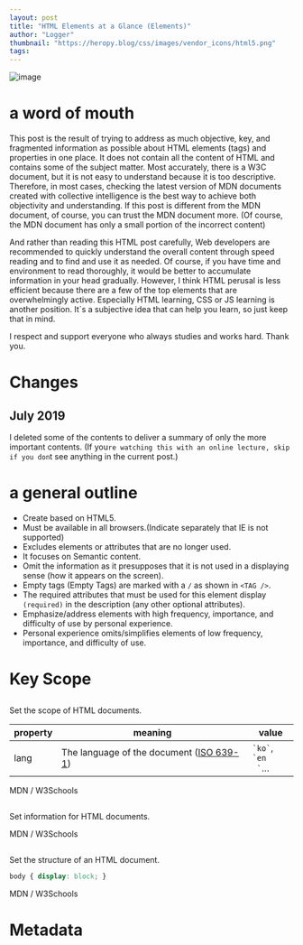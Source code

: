 ```yaml
---
layout: post
title: "HTML Elements at a Glance (Elements)"
author: "Logger"
thumbnail: "https://heropy.blog/css/images/vendor_icons/html5.png"
tags: 
---
```



![image](https://heropy.blog/css/images/vendor_icons/html5.png)

# a word of mouth

This post is the result of trying to address as much objective, key, and fragmented information as possible about HTML elements (tags) and properties in one place.
It does not contain all the content of HTML and contains some of the subject matter.
Most accurately, there is a W3C document, but it is not easy to understand because it is too descriptive.
Therefore, in most cases, checking the latest version of MDN documents created with collective intelligence is the best way to achieve both objectivity and understanding.
If this post is different from the MDN document, of course, you can trust the MDN document more.
(Of course, the MDN document has only a small portion of the incorrect content)

And rather than reading this HTML post carefully, Web developers are recommended to quickly understand the overall content through speed reading and to find and use it as needed.
Of course, if you have time and environment to read thoroughly, it would be better to accumulate information in your head gradually.
However, I think HTML perusal is less efficient because there are a few of the top elements that are overwhelmingly active.
Especially HTML learning, CSS or JS learning is another position.
It`s a subjective idea that can help you learn, so just keep that in mind.

I respect and support everyone who always studies and works hard.
Thank you.

# Changes

## July 2019

I deleted some of the contents to deliver a summary of only the more important contents.
(If you`re watching this with an online lecture, skip if you don`t see anything in the current post.)

# a general outline

- Create based on HTML5.
- Must be available in all browsers.(Indicate separately that IE is not supported)
- Excludes elements or attributes that are no longer used.
- It focuses on Semantic content.
- Omit the information as it presupposes that it is not used in a displaying sense (how it appears on the screen).
- Empty tags (Empty Tags) are marked with a `/` as shown in `<TAG />`.
- The required attributes that must be used for this element display `(required)` in the description (any other optional attributes).
- Emphasize/address elements with high frequency, importance, and difficulty of use by personal experience.
- Personal experience omits/simplifies elements of low frequency, importance, and difficulty of use.

# Key Scope

## <html>

Set the scope of HTML documents.

<table><thead><tr><th>property</th><th>meaning</th><th>value</th></tr></thead><tbody><tr><td>
 lang</td><td>The language of the document (<a href="https://en.wikipedia.org/wiki/ISO_639-1_%EC%BD%94%EB%93%9C_%EB%AA%A9
 %EB%A1%9D" target="_blank" rel="noopener">ISO 639-1</a>)</td><td><code>`ko`</code>, <code>`en
 `</code>…
 </td></tr></tbody></table>


 

MDN / W3Schools

## <head>

Set information for HTML documents.

MDN / W3Schools

## <body>

Set the structure of an HTML document.

```css
body { display: block; }

```

MDN / W3Schools

# Metadata

## <title>

Set the title of the document that is shown in the title bar or in the Pages tab of the browser.

MDN / W3Schools

## <base />

Set the reference URL for all relative URLs contained in HTML documents.

- Only one `<base />` element can be included in a document.

<table><thead><tr><th>property</th><th>meaning</th><th>value</th><th>default</th></tr></thead><
 tbody><tr><td>href</td><td>base URL</td><td>URL</td><td></td></tr><tr><td>target</
td><td>Default for elements that use the target attribute like A elements</td><td><code>`_self`</code>, <code>`_blank`</code></td><td
>
<code>`_self`</code></td></tr></tbody></table>


 

MDN / W3Schools

## <link />

Specify the association of external resources and their relationship to the current document.
(Import HTML, CSS, ICON, etc.)

<table><thead><tr><th>property</th><th>meaning</th><th>value</th></tr></thead><tbody><tr><td>
 rel</td><td>(required) Relationship between current document and external resource (<a href="https://developer.mozilla.org/en-US/docs/Web/HTML/Link_types" target="
 _blank" rel="noopener">Link Types</a>)</td><td><code>`stylesheet`</code>, <code>`icon`</code>…
 </td><td></td></tr><tr><td>href</td><td>URL of external resource</td><td>URL</td><td></
td></tr><tr><td>type</td><td><a href="https://developer.mozilla.org/en/docs/Web/HTTP/Basics_of_HTTP/MIME_types"
 target="_blank" rel="noopener">MIME type</a></td><td><code>`text/css`</code>, <code>`image/x-icon`</code
>
…
 </td><td></td></tr></tbody></table>


 

MDN / W3Schools

## <meta />

Set to represent metadata that cannot be represented by other metadata elements (such as ``link />`` and ``style``).
(Information provided to search engine or browser)

<table><thead><tr><th>property</th><th>meaning</th><th>value</th></tr></thead><tbody><tr><td>
 charset</td><td><a href="https://www.iana.org/assignments/character-sets/character-sets.xhtml" target="_blank" rel="noopener">character encoding method<
 /a></td><td><code>`UTF-8`</code>, <code>`EUC-KR`</code>…
 </td></tr><tr><td>name</td><td>The name of the metadata (<a href="https://developer.mozilla.org/en/docs/Web/HTML/
 Element/meta#attr-name" target="_blank" rel="noopener">Type of information</a>)</td><td><code>`author`</code>, <code>`description
 `</code>…
 </td></tr><tr><td>http-equiv</td><td><a href="https://developer.mozilla.org/en for changing the way the server/user agent works.
 /docs/Web/HTML/Element/meta#attr-http-equiv" target="_blank" rel="noopener">instruction</a> (providing HTTP response header)</td><td><code>`
 refresh`</code>, <code>`X-UA-Compatible`</code>…
 </td></tr><tr><td>content</td><td><code>`name`</code>, <code>value of `http-equiv`</code></td
>
<td></td></tr></tbody></table>


 

```xml
<meta name="viewport" content="width=device-width, initial-scale=1, user-scalable=no, maximum-scale=1, minimum-scale=1" />
<meta http-equiv="X-UA-Compatible" content="IE=edge" />

```

MDN / W3Schools

## <style>

Set style information (CSS).

<table><thead><tr><th>property</th><th>meaning</th><th>default</th></tr></thead><tbody><tr><td>
 type</td><td><a href="https://developer.mozilla.org/en/docs/Web/HTTP/Basics_of_HTTP/MIME_types" target="_blank" rel="noopener">MIME type</
 a></td><td><code>`text/css`</code></td></tr></tbody></table>


 

MDN / W3Schools

# Content Identification

## <h1>, <h2>, <h3>, <h4>, <h5>, <h6>

Structures the information hierarchy of documents.
(Heading, setting the title of a document or separated area, table of contents of a document)

- The lower the number, the higher the level (important).

```css
h1, h2, h3, h4, h5, h6 { display: block; }

```

MDN / W3Schools

## <header>

Set the header of the document.
(usually including logos, titles, searches, etc.)

```css
header { display: block; }

```

MDN / W3Schools

## <footer>

Set the document`s putter.
(usually including authors, copyrights, relevant documents, etc.)

```css
footer { display: block; }

```

MDN / W3Schools

## <main>

Set the main content of the document.

- IE Unsupported
- Only one `main` element can be included in a document.

```css
main { display: block; }

```

MDN / W3Schools

## <article>

Set up independently separated or reusable areas.
(magazine/newspaper articles, blogs, etc.)

- Generally, `<h1>`~Identify with `<h6>.
- Write the date and time of creation as `datetime` attribute of `<time>.

```css
article { display: block; }

```

MDN / W3Schools

## <section>

Set the general area of the document.

- Generally, `<h1>`~Identify with `<h6>.

```css
section { display: block; }

```

MDN / W3Schools

## <aside>

Set the separate content of the document.
(Usually set the sidebar, such as advertising or other links)

```css
aside { display: block; }

```

MDN / W3Schools

## <nav>

Set up an area that provides a different page link.
(Navigation, Common Menu (Home, About, Contact), Table of Contents, Index, etc.)

```css
nav { display: block; }

```

MDN / W3Schools

## <address>

Include and use contact information in `body`, `article`, and `footer`.

```css
address { display: block; }

```

MDN / W3Schools

## <div>

Set up content areas that represent essentially nothing.
(Division, used for decoration purposes)

```css
div { display: block; }

```

MDN / W3Schools

# Text Content

## <ol>, <ul>, <li>

Set an ordered list (`<ol>`) or an unordered list (`<ul>`) of each item (`<li`).
(Ordered List, Unordered List, List Item, Define a list that requires an order (`<ol`) or does not require an order (`<ul`))

- <ol> and <ul> are children, and only <li> can be included.
- "`li` shall not be used alone, but shall be included as a child in `ol` or `ul`.
- The order of items in the sorted list (`<ol`) may mean importance.

```css
ol, ul { display: block; }
li { display: list-item; }

```

OL: MDN / W3Schools
UL: MDN / W3Schools
LI: MDN / W3Schools

### <ol>

Set the sorted list.

<table><thead><tr><th>property</th><th>meaning</th><th>value</th><th>feature</th></tr></thead><
 tbody><tr><td>start</td><td>The starting value of the number assigned to the item</td><td>Number</td><td></td></tr>
 <tr><td>type</td><td>Type of number assigned to item</td><td><code>`a`</code>, <code>`A`</code>,
 <code>`i`</code>, <code>`I`</code>, <code>`1`</code></td><td></td></tr></tbody
>
</table>


 

### <li>

Set the item.

<table><thead><tr><th>property</th><th>meaning</th><th>value</th><th>feature</th></tr></thead><
 tbody><tr><td>value</td><td>Set the order of items</td><td>Number</td><td>The order of the following items will be reordered</td>
 </tr></tbody></table>


 

## <dl>, <dt>, <dd>

Set the term (<dt>`) and definition (<d>```) region of pairs (<dl`).
(Description List, Definition Details, Definition Term)

- `<dl>` should contain only `<d>` and `<dt>`.
- Useful when displaying key/value shapes.

```xml
<dl>
<dt>Coffee</dt>
<dd>Coffee is a brewed drink prepared from roasted coffee beans, the seeds of berries from certain Coffea species.</dd>
<dt>Milk</dt>
<dd>Milk is a nutrient-rich, white liquid food produced by the mammary glands of mammals.</dd>
</dl>

```

```css
dl, dt, dd { display: block; }

```

DL: MDN / W3Schools
DT: MDN / W3Schools
DD: MDN / W3Schools

## <p>

Set one paragraph.
(Paragraph)

- Generally, information and communication assistants provide shortcuts that can be passed to the next paragraph (`<p>`).

```css
p { display: block; }

```

MDN / W3Schools

## <hr />

Set up for paragraph separation (by topic).
(Horizontal Rule)

- In most cases, it is marked as a horizontal line (`border`) but should only be used from a semantic perspective.

```css
hr { display: block; }

```

MDN / W3Schools

## <pre>

Set preformatted text.
(Preformatted Text)

- Text can be displayed with spaces and line breaks.
- Displays as Monospace font family by default.

```css
pre { display: block; }

```

MDN / W3Schools

## <blockquote>

Set general quotes.
(Block Quotation)

<table><thead><tr><th>property</th><th>meaning</th><th>value</th></tr></thead><tbody><tr><td>
 cite</td><td>URL of quoted information</td><td>URL</td></tr></tbody></table>


 

```css
blockquote { display: block; }

```

MDN / W3Schools

# Inline Text

## <a>

Set up hyperlinks that can be linked to different URLs such as different pages, the same page location (`#`, hashtag), files, email addresses, phone numbers, etc.
(Anchor, Export to External)

<table><thead><tr><th>property</th><th>meaning</th><th>value</th><th>default</th><th>feature</th></tr></thead><tbody><tr><td>download</td><td>means that this element will be used to download resources</td><td>Boolean</td>
<td></td></tr><tr><td>href</td><td>Link URL</td><td>URL</td><td></td><td> Can be omitted</td></tr><tr><td>rel</td><td>The relationship between the current document and the link URL (<a href="https://developer.mozilla.org/en-US) /docs/Web/HTML/Link_types" target="_blank" rel="noopener">Link Types</a>)</td><td><code>`license`</code>, <code>`prev `</code>, <code>`next`</code>… </td><td></td><td></td></tr><tr><td>target</td><td>Display (browser tab) location of link URL</td><td><code>`_self`</code>, <code>`_blank`</code></td><td><code>`_self`</code></td><td></td>
</tr><tr><td>type</td><td><a href="https://developer.mozilla.org/en/docs/Web/HTTP/Basics_of_HTTP/MIME_types" target in the link URL ="_blank" rel="noopener">MIME type</a></td><td><code>`text/html`</code>… </td><td></td><td></td></tr></tbody></table>


 

```css
a { display: inline; }

```

MDN / W3Schools

## <abbr>

Specify abbreviations.
(Abbrevision, usually using the `title` attribute to provide full letters or descriptions)

```xml
Using <abbr title="HyperText Markup Language">HTML</abbr> is fun and easy!

```

```css
abbr { display: inline; }

```

MDN / W3Schools

## <b>

Sets the range of letters with different styles.
(Bring Attention)

- Does not have any special meaning.
- Use to help with read flow.
- Use as a last resort if other tags are not suitable.
- By default, the letters are thick (Bold).

```css
b { display: inline; }

```

MDN / W3Schools

## <mark>

Used when highlighting to attract your attention.
(Mark Text, the same meaning as using a highlighter to mark a point of interest)

- By default, the character background is yellow, as if using a highlighter.

```css
mark { display: inline; }

```

MDN / W3Schools

## <em>

Show simple emphasis on meaning.
(Emphasis)

- Overlayable.
- The more nested, the stronger the emphasis.
- Pronounced verbally in information and communication aids.
- Marked as italic type by default.

```css
em { display: inline; }

```

MDN / W3Schools

## <strong>

Used to indicate the importance of meaning.
(Strong Importance)

- By default, the letters are thick (Bold).

```css
strong { display: inline; }

```

MDN / W3Schools

## <i>

It is used if it is not suitable for expression such as `em`, `strong`, `mark`, `cite`, and `dfn`.
(Use to distinguish between ordinary letters (such as icons or special symbols)

- Marked as italic type by default.

```css
i { display: inline; }

```

MDN / W3Schools

## <dfn>

Use to define terms.
(Definition)

```css
dfn { display: inline; }

```

MDN / W3Schools

## <cite>

Set a reference to the creation.
(titles such as books, papers, movies, TV shows, songs, games, etc.)

- Marked as italic type by default.

```xml
<cite>The Scream</cite> by Edward Munch. Painted in 1893.

```

```css
cite { display: inline; }

```

MDN / W3Schools

## <q>

Set short quotes.
(Inline Quotation)

- Use `<blockquote>` to set long quotes.

<table><thead><tr><th>property</th><th>meaning</th><th>value</th></tr></thead><tbody><tr><td>
 cite</td><td>URL of quoted information</td><td>URL</td></tr></tbody></table>


 

```css
q { display: inline; }

```

MDN / W3Schools

## <u>

Set the underlined letter.
(Underline)

- Used as a purely decorative element.
- Be careful not to use it in a position that may be confused with `<a`.
- Use is not recommended if `<spanstyle="text-decoration:underline;">` is available.

```css
u { display: inline; }

```

MDN / W3Schools

## <code>

Set the computer code range.
(Inline Code)

`<code>document.getElementById(`id-value`)</code> is a piece of computer code.`

- By default, it appears as a Monospaced font family.

```css
code { display: inline; }

```

MDN / W3Schools

## <kbd>

Set the text range that represents user input on the text input device (keyboard).
(Keyboard Input)

```xml
<p><kbd>Ctrl</kbd> + <kbd>Alt</kbd> + <kbd>K</kbd></p>, <kbd>ESC</kbd>

```

```css
kbd { display: inline; }

```

MDN / W3Schools

## <sup>, <sub>

Set up `<sup>` and `<sub>` above and below.
(Superscripted text, Subscript text)

```xml
X<sup>4</sup> + Y<sup>2</sup>, H<sub>2</sub>O

```

```css
sup, sub { display: inline; }

```

SUP: MDN / W3Schools
SUB: MDN / W3Schools

## <time>

For the purpose of indicating the date or time.

<table><thead><tr><th>property</th><th>meaning</th><th>value</th></tr></thead><tbody><tr><td>
 datetime</td><td><a href="https://www.w3.org/TR/html51/infrastructure.html#dates-and-times" target="_blank" rel="noopener">valid date
 Character</a></td><td>Date</td></tr></tbody></table>


 

- IE Unsupported

```xml
<p>The Cure will be celebrating their 40th anniversary on <time datetime="2018-07-07">July 7</time> in London's Hyde Park.</p>

```

```css
time { display: inline; }

```

MDN / W3Schools

## <span>

Set up content areas that represent essentially nothing.

```css
span { display: inline; }

```

MDN / W3Schools

## <br />

Set line break.

```css
br { display: inline; }

```

MDN / W3Schools

# crystal

## <del>

Specifies the range of deleted (changed) text.

<table><thead><tr><th>property</th><th>meaning</th><th>value</th></tr></thead><tbody><tr><td>
 cite</td><td>The URI of the resource describing the change</td><td>URI</td></tr><tr><td>datetime</td><td><a where the change occurred
 href="https://www.w3.org/TR/html51/infrastructure.html#dates-and-times" target="_blank" rel="noopener">valid date characters</a></td>
 <td>Date</td></tr></tbody></table>


 

```css
del { display: inline; }

```

MDN / W3Schools

## <ins>

Specifies the range of newly added (changed) text.

<table><thead><tr><th>property</th><th>meaning</th><th>value</th></tr></thead><tbody><tr><td>
 cite</td><td>The URI of the resource describing the change</td><td>URI</td></tr><tr><td>datetime</td><td><a where the change occurred
 href="https://www.w3.org/TR/html51/infrastructure.html#dates-and-times" target="_blank" rel="noopener">valid date characters</a></td>
 <td>Date</td></tr></tbody></table>


 

```css
ins { display: inline; }

```

MDN / W3Schools

# Multimedia

## <img />

Insert image.

<table><thead><tr><th>property</th><th>meaning</th><th>value</th></tr></thead><tbody><tr><td>
 src</td><td>(required) Image URL</td><td>URL</td><td></td></tr><tr><td>alt</td><td>
 (Required) Alternative text of image</td><td></td></tr><tr><td>width</td><td>width of image</td><td></td
>
</tr><tr><td>height</td><td>height of the image</td><td></td></tr><tr><td>srcset</td><
td>Define a list of image URLs and original sizes to be presented to the browser</td><td><code>`w`</code>, <code>`x`</code></td></tr
>
<tr><td>sizes</td><td>Defines a list of media conditions and image optimization sizes for those conditions</td><td></td></tr></tbody></
 table>
 

```xml
<!-- srcset, sizes -->
<!-- Browser selects and uses the best image for different display resolutions -->
<img srcset="./small.jpg 320w,
./medium.jpg 640w,
./large.jpg 1024w"
sizes="(max-width: 480px) 300px,
(max-width: 800px) 600px,
900px"
src="./small.jpg"
alt="The image" />
<img srcset="./image.jpg,
./image-1.5x.jpg 1.5x,
./image-2x.jpg 2x"
src="./image.jpg"
alt="The image" />

```

```css
img { display: inline; }

```

MDN / W3Schools

- srcset and sizes properties of HTML IMG
- Responsive images for `srcset` and `sizes`

## <audio>

Insert sound content (MP3).

- If `autoplay` is specified, `preload` is ignored.

<table><thead><tr><th>property</th><th>meaning</th><th>value</th><th>default</th></tr></thead><
 tbody><tr><td>autoplay</td><td>Play as soon as it's ready</td><td>Boolean</td><td></td></tr><tr><
td>controls</td><td>Show control menu</td><td>Boolean</td><td></td></tr><tr><td>loop</td
>
<td>Play from the beginning again when playback ends</td><td>Boolean</td><td></td></tr><tr><td>preload</td><td
>
Specify whether to load the file when the page loads (provided a hint)</td><td><code>`none`</code>: do not load,<br><code>`metadata`</code
>
: Load metadata only,<br><code>`auto`</code>: Load entire file</td><td><code>`metadata`</code></td></tr><
 tr><td>src</td><td>Content URL</td><td>URL</td><td></td></tr><tr><td>muted</td><
td>Mute or not</td><td>Boolean</td><td></td></tr></tbody></table>


 

```css
audio { display: inline; }

```

MDN / W3Schools

## <video>

Insert video content (MP4).

- If `autoplay` is specified, `preload` is ignored.

<table><thead><tr><th>property</th><th>meaning</th><th>value</th><th>default</th></tr></thead><tbody><tr><td>autoplay</td><td>Play as soon as it's ready</td><td>Boolean</td><td></td></tr><tr><td>controls</td><td>Show control menu</td><td>Boolean</td><td></td></tr><tr><td>loop</td>
<td>Play from the beginning again when playback ends</td><td>Boolean</td><td></td></tr><tr><td>muted</td><td>
Mute or not</td><td>Boolean</td><td></td></tr><tr><td>poster</td><td>Video thumbnail image URL</td>
<td>URL</td><td></td></tr><tr><td>preload</td><td>Specify whether to load the file when the page loads (provided a hint)</td><td><code>`none`</code>: do not load,<br><code>`metadata`</code>: load metadata only,<br><code>`auto`</code>: Load full file</td><td><code>`metadata`</code></td></tr><tr><td>src</td><td>Content URL</td><td>URL</td><td></td></tr><tr><td>width</td><td>Video width</td><td></td><td></td></tr><tr><td>height</td><td>Video vertical width</td><td></td><td></td></tr></tbody></table>


 

```css
video { display: inline; }

```

MDN / W3Schools

## <figure>, <figcaption>

<Figure> sets the area of an image, illustration, or chart.
`figcaptions` are included in `figuration` to display descriptions such as images or illustrations.

```xml
<figure>
<img src="milk.jpg" alt="A milk">
<figcaption>Milk is a nutrient-rich, white liquid food produced by the mammary glands of mammals.</figcaption>
</figure>

```

```css
figure { display: block; }
figcation { display: inline; }

```

FIGURE: MDN / W3Schools
FIGCAPTION: MDN / W3Schools

# Built-in content

## <iframe>

Insert another HTML page into the current page.
(displays nested browser context (frame)

<table><thead><tr><th>property</th><th>meaning</th><th>value</th><th>default</th></tr></thead><
 tbody><tr><td>name</td><td>name of frame</td><td></td><td></td></tr><tr><td>src</
td><td>URL of document to include</td><td>URL</td><td></td></tr><tr><td>width</td><td> width of frame
 Width</td><td></td><td></td></tr><tr><td>height</td><td>Height of frame</td><td></
td><td></td></tr><tr><td>allowfullscreen</td><td>Enable full screen mode</td><td>Boolean</td><td>
 </td></tr><tr><td>frameborder</td><td>Use frame borders</td><td><code>`0`</code>, <code>`1`
 </code></td><td><code>`1`</code></td></tr><tr><td>sandbox</td><td>Insert read-only for security
 </td><td>Boolean or<br><code>`allow-form`</code>: form can be submitted,<br><code>`allow-scripts`</code>: script execution
 Yes ,<br><code>`allow-same-origin`</code>: resources from the same origin (domain) are available</td><td></td></tr></tbody></
 table>
 

```xml
<iframe width="1280" height="720" src="https://www.youtube.com/embed/Q9yn1DpZkHQ" frameborder="0" allowfullscreen></iframe>

```

```css
iframe { display: inline; }

```

MDN / W3Schools

## <canvas>

Landering graphics or animations using the Canvas API or WebGL API.

<table><thead><tr><th>property</th><th>meaning</th></tr></thead><tbody><tr><td>width</td><td>
 Width of canvas</td></tr><tr><td>height</td><td>Vertical width of canvas</td></tr></tbody></table>


 

```css
canvas { display: inline; }

```

MDN / W3Schools

# Script

## <script>

Include the script code in the document or refer to it (external script).

<table><thead><tr><th>property</th><th>meaning</th><th>value</th><th>feature</th></tr></thead><
 tbody><tr><td>async</td><td>whether the script executes asynchronously</td><td>Boolean</td><td><code>`src`<
 /code> attribute required</td></tr><tr><td>defer</td><td>whether it works after parsing (parsing) the document</td><td>Boolean</td
>
<td><code>`src`</code> attribute required</td></tr><tr><td>src</td><td>External script URL to refer to</td><td>
 URL</td><td>Included script code is ignored</td></tr><tr><td>type</td><td><a href="https://developer.mozilla.
 org/en/docs/Web/HTTP/Basics_of_HTTP/MIME_types" target="_blank" rel="noopener">MIME type</a></td><td><code>`text/javascript`</code>
 (Default)</td><td></td></tr></tbody></table>


 

```css
script { display: none; }

```

MDN / W3Schools

## <noscript>

Defines HTML to insert if script is not supported.

```xml
<noscript>
<p>Your browser does not support JavaScript!</p>
</noscript>

```

```css
noscript { display: inline; }

```

MDN / W3Schools

# Table Content

```xml
<table>
<caption>Fruits</caption>
<colgroup>
<col span="2" style="background-color: yellowgreen;">
<col style="background-color: tomato;">
</colgroup>
<thead>
<tr>
<th>ID</th>
<th>Name</th>
<th>Price</th>
</tr>
</thead>
<tbody>
<tr>
<td>F123A</td>
<td>Apple</td>
<td>$22</td>
</tr>
<tr>
<td>F098B</td>
<td>Banana</td>
<td>$19</td>
</tr>
</tbody>
</table>



```

## <table>, <tr>, <th>, <td>

Create rows (line / <tr>) and columns (kan, cell) / <th>, and <td> of data table (<table>.
(Table Row, Table Header, Table Data)

```css
table { display: table; }
tr { display: table-row; }
th, td { display: table-cell; }

```

TABLE: MDN / W3Schools
TR: MDN / W3Schools
TH: MDN / W3Schools
TD: MDN / W3Schools

### <th>

Specify `headlet space`

<table><thead><tr><th>property</th><th>meaning</th><th>value</th><th>default</th></tr></thead><
 tbody><tr><td>abbr</td><td>Brief description of columns</td><td></td><td></td></tr><tr><td>headers<
 /td><td>One or more other related header fields <code>`id`</code> attribute values</td><td></td><td></td></tr><tr><
td>colspan</td><td>Number of columns to expand (merge)</td><td></td><td><code>`1`</code></td></tr><
 tr><td>rowspan</td><td>Number of rows to expand (merge)</td><td></td><td><code>`1`</code></td><
 /tr><tr><td>scope</td><td>specify whose'header space' you are</td><td><code>`col`</code>: own column<br
>
<code>`colgroup`</code>: all columns<br><code>`row`</code>: own rows<br><code>`rowgroup`</code>: all rows<br>
 <code>`auto`</code></td><td><code>`auto`</code></td></tr></tbody></table>


 

### <td>

Specify `General spaces`

<table><thead><tr><th>property</th><th>meaning</th><th>value</th><th>default</th></tr></thead><
 tbody><tr><td>headers</td><td>one or more other related header fields <code>`id`</code> attribute values</td><td></td><td></
td></tr><tr><td>colspan</td><td>Number of columns to expand (merge)</td><td></td><td><code>`1`</code
>
</td></tr><tr><td>rowspan</td><td>Number of rows to expand (merge)</td><td></td><td><code>`1
 `</code></td></tr></tbody></table>


 

## <caption>

Set the title of the table.

- Must be created immediately after the opening table tag.
- Only one <caption> per <table>.

```css
caption { display: table-caption; }

```

MDN / W3Schools

## <colgroup>, <col />

The columns that commonly define the columns in the table (`<col>`) and their set (`<colgroup`).
(Column, Column Group)

<table><thead><tr><th>property</th><th>meaning</th><th>value</th><th>default</th></tr></thead><
 tbody><tr><td>span</td><td>Number of consecutive columns</td><td>Number</td><td><code>`1`</code></
td></tr></tbody></table>


 

```css
colgroup { display: table-column-group; }
col { display: table-column; }

```

COLGROUP: MDN / W3Schools
COL: MDN / W3Schools

## <thead>, <tbody>, <tfoot>

Specify the header of the table (`<head>, body (`<tbody>, and footer.

- By default, it does not affect the layout of the table.

```css
thead { display: table-header-group; }
tbody { display: table-row-group; }
tfoot { display: table-footer-group; }

```

THEAD: MDN / W3Schools
TBODY: MDN / W3Schools
TFOOT: MDN / W3Schools

# form

## <form>

Define a range of forms for submitting information to a Web server.

- Cannot include `form` as a child element with a different `form`.

<table><thead><tr><th>property</th><th>meaning</th><th>value</th><th>default</th></tr></thead><tbody><tr><td>action</td><td>URL of the web page that will process the transmitted information</td><td>URL</td><td></td></tr><tr><td>autocomplete</td><td>whether to use autocomplete with values previously entered by the user</td><td><code>`on`</code>, <code>` off`</code></td><td><code>`on`</code></td></tr><tr><td>method</td><td>Send to server <a href="https://www.w3.org/Protocols/rfc2616/rfc2616.html" target="_blank" rel="noopener">HTTP</a> method</td><td><code>`GET `</code>, <code>`POST`</code></td><td><code>`GET`</code></td></tr><tr><td>name</td><td>unique form name</td><td></td><td></td></tr><tr><td>novalidate</td><td>when sent to server Specifies not to validate form data</td><td></td><td></td></tr><tr><td>target</td><td>Send to server and respond Specify how to receive</td><td><code>`_self`</code>, <code>`_blank`</code></td><td><code>`_self`</code></td></tr></tbody></table>


 

```css
form { display: block; }

```

MDN / W3Schools

## <input />

The data form to be entered by the user.

<table><thead><tr><th>property</th><th>meaning</th><th>value</th><th>default</th><th>feature</th></tr></thead><tbody><tr><td>autocomplete</td><td>whether to use autocomplete with values previously entered by the user</td><td><code>` on`</code>, <code>`off`</code></td><td><code>`on`</code></td><td></td></tr><tr><td>autofocus</td><td>Autofocus when page loads</td><td>Boolean</td><td></td><td> Must be unique within the document Ham</td></tr><tr><td>checked</td><td>Indicate that the form is selected</td><td>Boolean</td><td></td> <td><code>`type`</code> only when the attribute value is <code>`radio`</code>, <code>`checkbox`</code></td></tr><tr>
<td>disabled</td><td>Disable form</td><td>Boolean</td><td></td><td></td></tr><tr>
<td>form</td><td><code><code>`id`</code> attribute value of `&lt;form&gt;`</code></td><td></td><td></td><td>Only if they are not descendants of the <code>`&lt;form&gt;`</code></td></tr><tr><td>list</td><td>
Refer to <code>`&lt;datalist&gt;`</code>'s <code>`id`</code> attribute value</td><td></td><td></td><td> </td></tr><tr><td>max</td><td>Maximum value specified</td><td>Number</td><td></td><td>
<code>`type`</code> Only when the property value is <code>`number`</code>,<br><code>`min` </code>Only values greater than the attribute are allowed</td></tr><tr><td>min</td><td>Minimum value specified</td><td>Number</td> <td></td><td><code>`type`</code> Only when the property value is <code>`number`</code>,<br><code>`max`</code> Allow only values less than the attribute</td></tr><tr><td>maxlength</td><td>Maximum number of characters that can be entered</td><td>Number</td><td> <code>`524288`</code></td><td><code>`type`</code> attribute value is <code>`text`</code>, <code>`email`</code>
, <code>`password`</code>, <code>`tel`</code>, <code>`url`</code> only</td></tr><tr><td>
multiple</td><td>whether more than one value can be entered</td><td>Boolean</td><td></td><td><code>`type`< Only when the /code> property value is <code>`email`</code>, <code>`file`</code>, <br><code>`email`</code> <code>` Separated by ,`</code></td></tr><tr><td>name</td><td>Name of form</td><td></td><td></td>
<td></td></tr><tr><td>placeholder</td><td>Hint of value to be entered by user</td><td></td><td></td>
<td><code>`type`</code> property value is <code>`text`</code>, <code>`search`</code>, <code>`tel`</code>, <code>`url`</code>, <code>`email`</code> only</td></tr><tr><td>readonly</td><td>Unmodifiable read Dedicated</td><td>Boolean</td><td>
</td><td></td></tr><tr><td>step</td><td>Effective incremental interval</td><td>Number</td> <td><code>`1`</code></td><td><code>`type`</code> property value is <code>`number`</code>, <code>`range` </code> only</td></tr><tr><td>src</td><td>URL of the image</td><td>URL</td><td></td>
<td><code>`type`</code> only when the attribute value is <code>`image`</code></td></tr><tr><td>alt</td><td>Alternate text for image</td><td></td><td></td><td><code>`type`</code> attribute value is <code>`image`</code> <td></tr><tr><td>type</td><td>Type of data to be input</td><td>Separately organized</td><td><code>` text`</code></td></tr><tr><td>value</td><td>initial value of form</td><td></td><td></td> <td></td></tr></tbody></table>


 

### Value of data type (Values)

A list of values that can be entered in the `type` property.

```xml
<input type="button" />
<input type="checkbox" />
<input type="file" />
<input type="text" />

```

<table><thead><tr><th>value</th><th>data type</th><th>characteristic</th></tr></thead><tbody><tr><td>
button</td><td>normal button</td><td><code>`&lt;button&gt;`</code> use like</td></tr><tr><td>checkbox</td><td>Checkbox</td><td></td></tr><tr><td>color</td><td>color</td><td>IE not supported</td>
</tr><tr><td>email</td><td>email</td><td></td></tr><tr><td>file</td><td>file </td><td></td></tr><tr><td>hidden</td><td>Form invisible but to be sent</td><td><code>`value`</code> Specify value as attribute</td></tr><tr><td>image</td><td>Submit image button</td><td><code>`&lt;img /&gt;`</ Use like code></td></tr><tr><td>number</td><td>number</td><td></td></tr><tr><td>password</td><td>secret</td><td>covered form</td></tr><tr><td>radio</td><td>radio button</td><td>like < code>`name`</code> Only one can be selected within the attribute group</td></tr><tr><td>range</td><td>Range control</td><td><code>` min`</code>, <code>`max`</code>, <code>`step`</code>, <code>`value`</code>(default) attribute use</td></ tr><tr><td>reset</td><td>reset</td><td>all forms in scope for that <code>`&lt;form&gt;`</code></td></tr> <tr><td>search</td><td>search</td><td></td></tr><tr><td>submit</td><td>submit button</td> <td> Per <code>`&lt;form&gt;`</code> Unique form within scope</td></tr><tr><td>tel</td><td>phone number</td><td> </td></tr><tr><td>text</td><td>plain text</td><td></td></tr><tr><td>url</td> <td>Absolute URL</td><td></td></tr></tbody></table>


 

```css
input { display: inline-block; }

```

MDN / W3Schools

## <label>

The title of the labelable element (Captions

- Refer to labeling elements as `for` attributes or include them as content.
- Labeling elements are `button`, `input`, `progress`, `select`, `textarea`

<table><thead><tr><th>property</th><th>meaning</th></tr></thead><tbody><tr><td>for</td><td>
 Value of the <code>`id`</code> attribute of the labelable element to be referenced</td></tr></tbody></table>


 

```xml
"<!-- See Labelable Elements -->
<input type="checkbox" id="user-agreement" />
="user-agreement">Do you agree?</label>

<!-- Include labelable elements -->
><label><input type="checkbox" />Do you agree?</label>

```

```css
label { display: inline; }

```

MDN / W3Schools

## <button>

Specify which buttons are selectable.

<table><thead><tr><th>property</th><th>meaning</th><th>value</th><th>feature</th></tr></thead><
 tbody><tr><td>autofocus</td><td>autofocus when page loads</td><td>Boolean</td><td>must be unique within document</td
>
</tr><tr><td>disabled</td><td>disable button</td><td>Boolean</td><td></td></tr><tr
>
<td>form</td><td><code><code>`id`</code> attribute value of `&lt;form&gt;`</code></td><td></td><
td>Only if it is not a descendant of the <code>`&lt;form&gt;`</code></td></tr><tr><td>name</td><td>
 Name of button</td><td></td><td></td></tr><tr><td>type</td><td>Type of button</td><td><
 code>`button`</code>, <code>`reset`</code>, <code>`submit`</code></td><td></td></tr></tbody>
 </table>


 

```css
button { display: inline-block; }

```

MDN / W3Schools

## <textarea>

Multiple lines of plain text form.

<table><thead><tr><th>property</th><th>meaning</th><th>value</th><th>default</th><th>feature</th></tr></thead><tbody><tr><td>autocomplete</td><td>whether to use autocomplete with values previously entered by the user</td><td><code>` on`</code>, <code>`off`</code></td><td><code>`on`</code></td><td></td></tr><tr><td>autofocus</td><td>Autofocus when page loads</td><td>Boolean</td><td></td><td> Must be unique within the document Ham</td></tr><tr><td>disabled</td><td>Disable form</td><td>Boolean</td><td></td><td>
</td></tr><tr><td>form</td><td><code>`&lt;form&gt;`</code>'s <code>`id`</code> attribute value</td><td></td><td></td><td>only if they are not descendants of the <code>`&lt;form&gt;`</code></td></tr><tr>
<td>maxlength</td><td>Maximum number of characters that can be entered</td><td>Number</td><td>Infinite</td><td></td></tr>
<tr><td>name</td><td>Name of form</td><td></td><td></td><td></td></tr><tr> <td>placeholder</td><td>Hint of user input</td><td></td><td></td><td></td></tr><tr> <td>readonly</td><td>Unmodifiable read-only</td><td>Boolean</td><td></td><td></td></tr><tr><td>rows</td><td>Number of lines in the form</td><td>Number</td><td><code>`2`</code></td><td></td></tr></tbod y></table>


 

```css
textarea { display: inline-block; }

```

MDN / W3Schools

## <fieldset>, <legend>

Group (`<fieldset`) forms for the same purpose to specify a title (`<legend`).

```xml
<form>
<fieldset>
<legend>Coffee Size</legend>
<label>
<input type="radio" name="size" value="tall" />
Tall
</label>
<label>
<input type="radio" name="size" value="grande" />
Grande
</label>
<label>
<input type="radio" name="size" value="venti" />
Venti
</label>
</fieldset>
</form>

```

```css
fieldset, legend { display: block; }

```

FIELDSET: MDN / W3Schools
LEGEND: MDN / W3Schools

### <fieldset>

Group forms for the same purpose.

<table><thead><tr><th>property</th><th>meaning</th><th>value</th></tr></thead><tbody><tr><td>
 disabled</td><td>Disable all form elements in group</td><td>Boolean</td><td></td></tr><tr><td>form</
td><td>Value of the <code>`id`</code> attribute of one or more <code>`&lt;form&gt;`</code> the group will belong to</td><td></td></tr
>
<tr><td>name</td><td>name of group</td><td></td></tr></tbody></table>


 

## <select>, <datalist>, <optgroup>, <option>

Select menu (`<select>`) or `<datalist>` of option (`option`, `optgroup`) are provided.

```xml
<select>
<optgroup label="Coffee">
<option>Americano</option>
<option>Caffe Mocha</option>
<option label="Cappuccino" value="Cappuccino"></option>
</optgroup>
<optgroup label="Latte" disabled>
<option>Caffe Latte</option>
<option>Vanilla Latte</option>
</optgroup>
<optgroup label="Smoothie">
<option>Plain</option>
<option>Strawberry</option>
<option>Banana</option>
<option>Mango</option>
</optgroup>
</select>

```

```css
select { display: inline-block; }
datalist { display: none; }
optgroup, option { display: block; }

```

SELECT: MDN / W3Schools
DATALIST: MDN / W3Schools
OPTGROUP: MDN / W3Schools
OPTION: MDN / W3Schools

### <select>

The menu that selects the option.

<table><thead><tr><th>property</th><th>meaning</th><th>value</th><th>default</th></tr></thead><
 tbody><tr><td>autocomplete</td><td>whether to use autocomplete with values previously entered by the user</td><td><code>`on`</code>, <
 code>`off`</code></td><td><code>`on`</code></td><td></td></tr><tr><td>disabled</
td><td>Disable selection menu</td><td>Boolean</td><td></td></tr><tr><td>form</td><td>select
 One or more <code>`&lt;form&gt;`</code> <code>`id`</code> attribute values</td><td></td><td></td><
 /tr><tr><td>multiple</td><td>Multiple selection</td><td>Boolean</td><td></td></tr><tr><
td>name</td><td>Name of selection menu</td><td></td><td></td></tr><tr><td>size</td><td>
 Number of rows visible at one time</td><td>Number</td><td><code>`0`</code>(Same as <code>`1`</code>
 )</td></tr></tbody></table>


 

### <datalist>

Used to provide autocomplete functionality by specifying predefined options in `<input>.

- Bind the `list` property of `<input>.
- Specify defined options, including `<option>.

```xml
<input type="text" list="fruits">

<datalist id="fruits">
<option>Apple</option>
<option>Orange</option>
<option>Banana</option>
<option>Mango</option>
<option>Fineapple</option>
</datalist>

```

### <optgroup>

Group `<option>`.

<table><thead><tr><th>property</th><th>meaning</th><th>value</th></tr></thead><tbody><tr><td>
 label</td><td>(required)Name of option group</td><td></td></tr><tr><td>disabled</td><td>Disable option group</td>
td><td>Boolean</td></tr></tbody></table>


 

### <option>

The option to be used in the selection menu (<select>`) or in the autocomplete (<datalist>.

- Available as an optional empty tag.

<table><thead><tr><th>property</th><th>meaning</th><th>value</th><th>property</th></tr></thead><
 tbody><tr><td>disabled</td><td>disable option</td><td>Boolean</td><td></td></tr><tr><td
>
label</td><td>Title of option to be displayed</td><td></td><td>Show embedded text if omitted</td></tr><tr><td>selected
 </td><td>Indicate that the option is selected</td><td>Boolean</td><td></td></tr><tr><td>value</td><
td>Value to be submitted in the form</td><td></td><td>If omitted, use embedded text as value</td></tr></tbody></table>


 

## <progress>

Shows the progress of the job completion.

<table><thead><tr><th>property</th><th>meaning</th><th>value</th><th>feature</th></tr></thead><
 tbody><tr><td>max</td><td>Total amount of operations</td><td>Number</td><td></td></tr><tr><td
>
value</td><td>The progress of the operation</td><td>Number</td><td><code>`max`</code> If you omit the attribute <code>`
 Must be a number between 0`</code>~<code>`1`</code></td></tr></tbody></table>


 

```xml
<progress value="70" max="100">70 %</progress>

```

```css
progress { display: inline-block; }

```

MDN / W3Schools

# Global Attributes

Properties common to all HTML elements.

## class

Specify an alias for the space-separated elements.
Select or access elements through the CSS or JavaScript element selector (such as GetElementsByClassName, QuerySelectorAll).

MDN / W3Schools

## id

Define a unique identifier (identifier, ID) in the document.
Select or access elements through the CSS or JavaScript element selector (such as GetElementsByClassName, QuerySelectorAll).

MDN / W3Schools

## style

Declare the CSS to be applied to the element.

MDN / W3Schools

## title

Specifies the information (description) of the element.

MDN / W3Schools

## lang

Specifies the language of the element (ISO 639-1).

```xml
<p lang="en">This paragraph is English</p>
£Plang="ko" is Korean.</p>
<p lang="fr">Ce paragraphe est défini en français.</p>

```

MDN / W3Schools

## data-*

Specify custom data properties.
Used to store data (information) available in JavaScript in HTML.

```xml
<!-- data-custom-data-attributes -->
<div id="me" data-my-name="Heropy" data-my-age="851">Heropy</div>

```

```js
// dataset.customDataAttributes
const $me = document.getElementById('me');
console.log($me.dataset.myName); // "Heropy"
console.log($me.dataset.myAge); // "851"

```

MDN / W3Schools

## draggable

Specifies whether the element is capable of using the Drag and Drop API.

```xml
<div draggable="true">The element to drag.</div>

```

MDN / W3Schools

## hidden

Hide element.

```xml
<form id="hidden-form" action="/form-action" hidden>
The hidden forms. -->
</form>
<button form="hidden-form" type="submit">전송</button>

```

MDN / W3Schools

## tabindex

Use the `Tab` key to specify the order in which elements are sequentially focused.

- Interactive content is ordered by default by tabs in order of code.
- Specify `tabindex="0" for non-interactive content to use tab order like interactive content.
- `tabindex="-1" allows focus but excludes from tab order.
- Positive values above `tabindex=1" are not recommended because they interfere with logical flow.

```xml
<h1 tabindex="0">Sign In</h1>
<label>Username: <input type="text"></label>
<label>Password: <input type="password"></label>
<label>PS: <input type="text" tabindex="-1"></label>
<input type="submit" value="Sign In">

```

MDN / W3Schools

Using the tabindex attribute

# skipped elements

## <template>

Retains content that is not rendered.

- Rendering using JavaScript.
- Use for content that is used repeatedly.
- IE Unsupported

MDN / W3Schools

## <map>, <area>

Define image maps (`<map`) and clickable areas (`<area`).
(Use in conjunction with `<img />`)

MAP: MDN / W3Schools
AREA: MDN / W3Schools

## <picture>

Insert image.
(Replaceable by `srcset` and `sizes` of `<img />`)

MDN / W3Schools

## <source>

Specify multiple media resources such as `audio`, `video`, and `picture` where browser can select.

MDN / W3Schools

## <track>

Specify subtitles, caption files, etc. to be displayed when media such as `audio` and `video` are playing.

MDN / W3Schools

## <embed>

Insert an external application or an interactive plug-in.

MDN / W3Schools

## <object>

Insert multimedia, nested browser context (frames), plug-ins, etc.

MDN / W3Schools

## <param>

Define the parameters of `<object>`.

MDN / W3Schools

# omitted properties

<table><thead><tr><th>use tag</th><th>property</th><th>meaning</th><th>value</th><th>feature</th> </tr></thead><tbody><tr><td><code>`&lt;link /&gt;`</code>,<br><code>`&lt;a&gt;`</code></td><td>hreflang</td><td>Alternate language for current page (<a href="https://en.wikipedia.org/wiki/ISO_639-1_%EC%BD%94%EB%93 %9C_%EB%AA%A9%EB%A1%9D" target="_blank" rel="noopener">ISO 639-1</a>)</td><td><code>`ko`</ code>, <code>`en`</code>… </td><td><a href="https://moz.com/learn/seo/hreflang-tag" target="_blank" rel="noopener">If you have multiple versions of the page in different languages or regions </a></td></tr><tr><td><code>`&lt;ol&gt;`</code></td><td>reversed</td><td> in reverse order Settings</td><td></td><td>IE not supported</td></tr><tr><td><code>`&lt;link&gt;`</code>,<br>< code>`&lt;img /&gt;`</code>,<br><code>`&lt;video&gt;`</code>,<br><code>`&lt;script&gt;`</code></td><td>crossorigin</td><td>import is <a href="https://developer.mozilla.org/en/docs/Web/HTTP/Access_control_CORS" target="_blank" rel="noopener Whether it should be done using ">CORS</a></td><td><code>`anonymous`</code>,<br><code>`use-credentials`</code></td>
<td></td></tr><tr><td><code>`&lt;img /&gt;`</code></td><td>ismap</td><td>server side Whether to send the coordinates to the server by specifying as an image map and clicking <a href="https://en.wikipedia.org/wiki/Query_string" target="_blank" rel="noopener">Queries</a> </td><td>Boolean</td><td><code>`&lt;img /&gt;`</code> <code> with valid <code>`href`</code> attribute>
`&lt;a&gt;`</code> only allowed for sub-elements</td></tr><tr><td><code>`&lt;img /&gt;`</code></td><td>usemap</td><td>Specify as client-side image map</td><td><code>`&lt;map&gt;`</code> in <code>`#`</code>>
 + <code>`name`</code> attribute value</td><td><code>`&lt;a&gt;`</code>, <code>`&lt;button&gt;`</code> Not available for elements</td></tr><tr><td><code>`&lt;form&gt;`</code></td><td>accept-charset</td><td>server <a href="https://www.iana.org/assignments/character-sets/character-sets.xhtml" target="_blank" rel="noopener">character encoding method</a></td>
<td><code>`UTF-8`</code>, <code>`EUC-KR`</code>… </td><td><code>`UNKNOWN`</code></td></tr><tr><td><code>`&lt;form&gt;`</code></td><td>
enctype</td><td><code>`method`</code> If the property is <code>`POST`</code>, <a href="https://developer of the content sent to the server .mozilla.org/en/docs/Web/HTTP/Basics_of_HTTP/MIME_types" target="_blank" rel="noopener">MIME type</a></td><td></td><td></td></tr><tr><td><code>`&lt;input /&gt;`</code></td><td>accept</td><td>Type of file the server will receive</td>
<td>file extension(<code>`.jpg`</code>, <code>`.png`</code>..),<br><a href="https://developer.mozilla. org/en/docs/Web/HTTP/Basics_of_HTTP/MIME_types" target="_blank" rel="noopener">MIME type</a>,<br><code>`audio/*`</code>,<br>
<code>`video/*`</code>,<br><code>`image/*`</code></td><td><code>`type="file"`</code> </td></tr><tr><td><code>`&lt;input /&gt;`</code></td><td>width</td><td>width of image</td>td><td>Number</td><td><code>`type="image"`</code></td></tr><tr><td><code>`&lt; input /&gt;`</code></td><td>height</td><td>horizontal width of the image</td><td>Number</td><td><code>` type="image"`</code></td></tr><tr><td><code>`&lt;i nput /&gt;`</code>,<br><code>`&lt;button&gt;`</code></td><td>formaction</td><td>where to send form data when submitting a form </td><td>URL</td><td><code>`type="submit"`</code>,<br><code>`type="image"`</code>,<br>
<code>Overrides properties of `form`</code></td></tr><tr><td><code>`&lt;input /&gt;`</code>,<br><code>
`&lt;button&gt;`</code></td><td>formenctype</td><td>Specify how the form data will be encoded before sending it to the server</td><td>-</td> of <td><code>`type="submit"`</code>,<br><code>`type="image"`</code>,<br><code>`form`</code> Over attribute</td></tr><tr><td><code>`&lt;input /&gt;`</code>,<br><code>`&lt;button&gt;`</code></td><td>formmethod</td><td>How to send form data</td><td><code>`GET`</code>, <code>`POST`</code></td>
<td><code>`type="submit"`</code>,<br><code>`type="image"`</code>,<br><code>`form`</code> Over the properties of</td></tr><tr><td><code>`&lt;input /&gt;`</code>,<br><code>`&lt;button&gt;`</code> </td><td>formnovalidate</td><td>Specify not to validate form data</td><td>Boolean</td><td><code>`type="submit Properties of "`</code>,<br><code>`type="image"`</code>,<br><code>`form`</code> Take precedence over</td></tr><tr><td><code>`&lt;input /&gt;`</code>,<br><code>`&lt;button&gt;`</code></td><td>formtarget</td><td></td><td><code>`_self`</code>, <code>`_blank`</code></td><td><code>
`type="submit"`</code>,<br><code>`type="image"`</code>,<br>Overrides properties of <code>`form`</code></code></code>td></tr><tr><td><code>`&lt;input /&gt;,`</code><br><code>`&lt;textarea&gt;`</code></td><td>
minlength</td><td>Minimum number of characters that can be entered</td><td>Number</td><td><code>`type="text"`</code>,<br> <code>`type="email"`</code>,<br><code>`type="password"`</code>,<br><code>`type="tel"`</code> ,<br><code>`type="url"`</code></td></tr><tr><td><code>`&lt;input /&gt;`</code></td>
<td>pattern</td><td>Regular expression that checks the value of the form</td><td>RegExp</td><td><code>`type="text"`</code>,<br><code>`type="search"`</code>,<br><code>`type="tel"`</code>,<br><code>`type=" url"`</code>,<br><code>`type="email"`</code></td></tr><tr><td><code>`&lt;input /&gt;` </code>,<br><code>`&lt;textarea&gt;`</code>,<br><code>`&lt;select&gt;`</code></td><td>required</td> <td>Required</td?>
<td>Boolean</td><td></td></tr><tr><td><code>`&lt;input /&gt;`</code></td><td>
size</td><td>Horizontal width of form</td><td>Number (Number, <code>`20`</code>)</td><td>Average character width
 

# omitted global properties

## accesskey

Provides keyboard shortcut hints for elements.

- It is not recommended for use on general purpose websites for the following reasons:
Conflict with browser keyboard shortcuts or functionality of assistive devices
Use non-existent keys on a particular keyboard
Specify keys that do not have logical relationships, such as numbers
User`s mistake of not knowing the existence of `accesskey`
- Conflict with browser keyboard shortcuts or functionality of assistive devices
- Use non-existent keys on a particular keyboard
- Specify keys that do not have logical relationships, such as numbers
- User`s mistake of not knowing the existence of `accesskey`

```xml
<a href="https://google.com" accesskey="G">Press 'Alt' + 'G' key on Chrome!</a>

```

MDN / W3Schools

## contenteditable

Specifies whether to edit the user of the element.

```xml
<style>
p::before { content: "["; }
p::after { content: "]"; }
</style>

<blockquote contenteditable="true">
<p>Edit this content to add your own bracket.</p>
</blockquote>

```

MDN / W3Schools

# References

https://developer.mozilla.org/ko/docs/Web/HTML/Element
https://webclub.tistory.com/523
